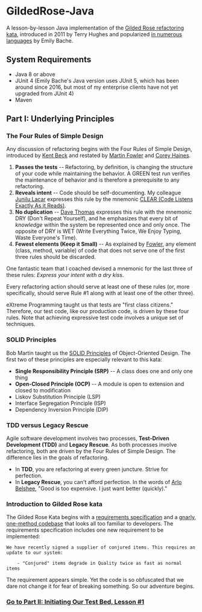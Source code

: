 # GildedRose-Java
A lesson-by-lesson Java implementation of the [Gilded Rose refactoring kata](https://github.com/NotMyself/GildedRose), 
introduced in 2011 by Terry Hughes and popularized 
[in numerous languages](https://github.com/emilybache/GildedRose-Refactoring-Kata) by Emily Bache.
## System Requirements
- Java 8 or above
- JUnit 4 (Emily Bache's Java version uses JUnit 5, which
has been around since 2016, but most of my 
enterprise clients have not yet upgraded
from JUnit 4)
- Maven

## Part I: Underlying Principles
### The Four Rules of Simple Design
Any discussion of refactoring begins with the Four Rules of Simple Design, introduced by 
[Kent Beck](https://www.amazon.com/gp/product/0201616416) and restated by 
[Martin Fowler](https://martinfowler.com/bliki/BeckDesignRules.html) and 
[Corey Haines](https://leanpub.com/4rulesofsimpledesign).  
1. **Passes the tests** -- Refactoring, by definition, is changing the structure of your code while maintaining the behavior.  A GREEN test run verifies the maintenance of behavior and is therefore a prerequisite to any refactoring. 
2. **Reveals intent** -- Code should be self-documenting.  My colleague [Junilu Lacar](https://github.com/jlacar) expresses this rule by the mnemonic [CLEAR (Code Listens Exactly As it Reads)](https://www.linkedin.com/pulse/how-write-clear-code-get-better-refactoring-junilu-lacar/). 
3. **No duplication** -- [Dave Thomas](https://www.amazon.com/Pragmatic-Programmer-journey-mastery-Anniversary/dp/0135957052) expresses this rule with the mnemonic DRY (Don't Repeat Yourself), and he emphasizes that every bit of _knowledge_ within the system be represented once and only once.  The opposite of DRY is WET (Write Everything Twice, We Enjoy Typing, Waste Everyone's Time).
4. **Fewest elements (Keep it Small)** -- As explained by [Fowler](https://martinfowler.com/bliki/BeckDesignRules.html), any element (class, method, variable) of code that does not serve one of the first three rules should be discarded.  

One fantastic team that I coached devised a mnemonic for the last three of these rules: _Express your intent with a dry kiss_.

Every refactoring action should serve at least one of these rules (or, more specifically, should serve Rule #1 along 
with at least one of the other three). 

eXtreme Programming taught us that tests are "first class citizens."   Therefore, our test code, like our production 
code, is driven by these four rules.  Note that achieving expressive test code involves a unique set of techniques.

### SOLID Principles
Bob Martin taught us the [SOLID Principles](https://blog.cleancoder.com/uncle-bob/2020/10/18/Solid-Relevance.html) 
of Object-Oriented Design.  The first two of these principles are especially
relevant to this kata:
- **Single Responsibility Principle (SRP)** -- A class does one and only one thing
- **Open-Closed Principle (OCP)** -- A module is open to extension and closed to modification 
- Liskov Substitution Principle (LSP)
- Interface Segregation Principle (ISP)
- Dependency Inversion Principle (DIP)

### TDD versus Legacy Rescue
Agile software development involves two processes, **Test-Driven Development (TDD)** and **Legacy Rescue**.  As both 
processes involve refactoring, both are driven by the Four Rules of Simple Design.
The difference lies in the goals of refactoring.
- In **TDD**, you are refactoring at every green juncture.  Strive for perfection.
- In **Legacy Rescue**, you can't afford perfection.  In the words of [Arlo Belshee](https://www.digdeeproots.com/articles/get-to-obvious-nonsense/), "Good is too expensive.  I just want better (quickly)." 

### Introduction to Gilded Rose kata
The Gilded Rose Kata begins with a [requirements specification](https://github.com/d215steinberg/GildedRose-Java/blob/startPoint/GildedRoseRequirements.txt)
and a [gnarly, one-method codebase](https://github.com/d215steinberg/GildedRose-Java/blob/startPoint/src/main/java/com/gildedrose/GildedRose.java)
that looks all too familiar to developers.  The requirements specification includes one new requirement
to be implemented:
```
We have recently signed a supplier of conjured items. This requires an update to our system:

	- "Conjured" items degrade in Quality twice as fast as normal items
```
The requirement appears simple.  Yet the code is so obfuscated that we dare not change it for fear of breaking something.
So our adventure begins.

### [Go to Part II: Initiating Our Test Bed, Lesson #1](https://github.com/d215steinberg/GildedRose-Java/tree/Lesson%231)